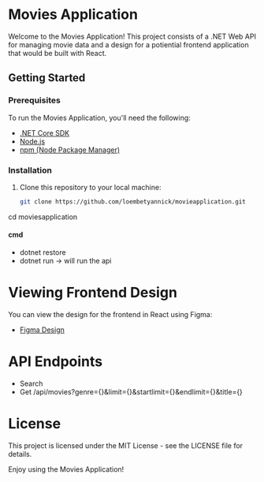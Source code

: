 # Movies Application

Welcome to the Movies Application! This project consists of a .NET Web API for managing movie data and a design for a potiential frontend application that would be built with React.

## Getting Started

### Prerequisites

To run the Movies Application, you'll need the following:

- [.NET Core SDK](https://dotnet.microsoft.com/download)
- [Node.js](https://nodejs.org/)
- [npm (Node Package Manager)](https://www.npmjs.com/)

### Installation

1. Clone this repository to your local machine:

   ```bash
   git clone https://github.com/loembetyannick/movieapplication.git

cd moviesapplication

#### cmd 

- dotnet restore
- dotnet run -> will run the api

# Viewing Frontend Design

You can view the design for the frontend in React using Figma:

- [Figma Design](https://www.figma.com/proto/zlzifSF8YyYlEywxqfQyTJ/moviesapplication?type=design&node-id=1-2&t=ZipgcCrkgLxYkIlR-1&scaling=min-zoom&page-id=0%3A1&starting-point-node-id=1%3A2&mode=design)

# API Endpoints

- Search 
- Get /api/movies?genre={}&limit={}&startlimit={}&endlimit={}&title={}

# License

This project is licensed under the MIT License - see the LICENSE file for details.

Enjoy using the Movies Application!